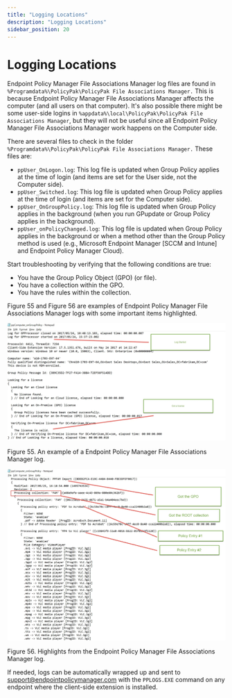 ```yaml
---
title: "Logging Locations"
description: "Logging Locations"
sidebar_position: 20
---
```


# Logging Locations

Endpoint Policy Manager File Associations Manager log files are found in
`%Programdata%\PolicyPak\PolicyPak File Associations Manager.` This is because Endpoint Policy
Manager File Associations Manager affects the computer (and all users on that computer). It's also
possible there might be some user-side logins in
`%appdata%\local\PolicyPak\PolicyPak File Associations Manager`, but they will not be useful since
all Endpoint Policy Manager File Associations Manager work happens on the Computer side.

There are several files to check in the folder
`%Programdata%\PolicyPak\PolicyPak File Associations Manager.` These files are:

- `ppUser_OnLogon.log`: This log file is updated when Group Policy applies at the time of login (and
  items are set for the User side, not the Computer side).
- `ppUser_Switched.log`: This log file is updated when Group Policy applies at the time of login
  (and items are set for the Computer side).
- `ppUser_OnGroupPolicy.log`: This log file is updated when Group Policy applies in the background
  (when you run GPupdate or Group Policy applies in the background).
- `ppUser_onPolicyChanged.log`: This log file is updated when Group Policy applies in the background
  or when a method other than the Group Policy method is used (e.g., Microsoft Endpoint Manager
  [SCCM and Intune] and Endpoint Policy Manager Cloud).

Start troubleshooting by verifying that the following conditions are true:

- You have the Group Policy Object (GPO) (or file).
- You have a collection within the GPO.
- You have the rules within the collection.

Figure 55 and Figure 56 are examples of Endpoint Policy Manager File Associations Manager logs with
some important items highlighted.

![troubleshooting_1](../assets/troubleshooting_1.webp)

Figure 55. An example of a Endpoint Policy Manager File Associations Manager log.

![troubleshooting_2](../assets/troubleshooting_2.webp)

Figure 56. Highlights from the Endpoint Policy Manager File Associations Manager log.

If needed, logs can be automatically wrapped up and sent to
[support@endpointpolicymanager.com](mailto:support@endpointpolicymanager.com) with the `PPLOGS.EXE` command on any endpoint
where the client-side extension is installed.